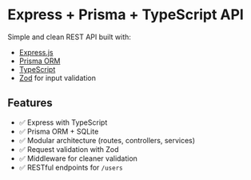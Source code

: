 # Express + Prisma + TypeScript API

Simple and clean REST API built with:

- [Express.js](https://expressjs.com/)
- [Prisma ORM](https://www.prisma.io/)
- [TypeScript](https://www.typescriptlang.org/)
- [Zod](https://zod.dev/) for input validation


## Features

- ✅ Express with TypeScript
- ✅ Prisma ORM + SQLite
- ✅ Modular architecture (routes, controllers, services)
- ✅ Request validation with Zod
- ✅ Middleware for cleaner validation
- ✅ RESTful endpoints for `/users`
